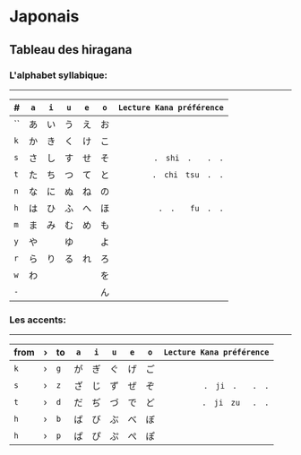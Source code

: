 # Japonais

## Tableau des hiragana

### L'alphabet syllabique:

---

| #   | `a` | `i` | `u` | `e` | `o` | `Lecture Kana préférence` |
| :-- | --- | --- | --- | --- | --- | ------------------------: |
| ``  | あ   | い   | う   | え   | お   |                           |
| `k` | か   | き   | く   | け   | こ   |                           |
| `s` | さ   | し   | す   | せ   | そ   |            `.　shi　.　　.　.` |
| `t` | た   | ち   | つ   | て   | と   |           `.　chi　tsu　.　.` |
| `n` | な   | に   | ぬ   | ね   | の   |                           |
| `h` | は   | ひ   | ふ   | へ   | ほ   |             `.　.　　fu　.　.` |
| `m` | ま   | み   | む   | め   | も   |                           |
| `y` | や   |     | ゆ   |     | よ   |                           |
| `r` | ら   | り   | る   | れ   | ろ   |                           |
| `w` | わ   |     |     |     | を   |                           |
| `-` |     |     |     |     | ん   |                           |

### Les accents:

---

| from | › | to  | `a` | `i` | `u` | `e` | `o` | `Lecture Kana préférence` |
| :--- | - | --- | --- | --- | --- | --- | --- | ------------------------: |
| `k`  | › | `g` | が   | ぎ   | ぐ   | げ   | ご   |                           |
| `s`  | › | `z` | ざ   | じ   | ず   | ぜ   | ぞ   |             `.　ji　.　　.　.` |
| `t`  | › | `d` | だ   | ぢ   | づ   | で   | ど   |            `.　ji　zu　 .　.` |
| `h`  | › | `b` | ば   | び   | ぶ   | べ   | ぼ   |                           |
| `h`  | › | `p` | ぱ   | ぴ   | ぷ   | ぺ   | ぽ   |                           |

